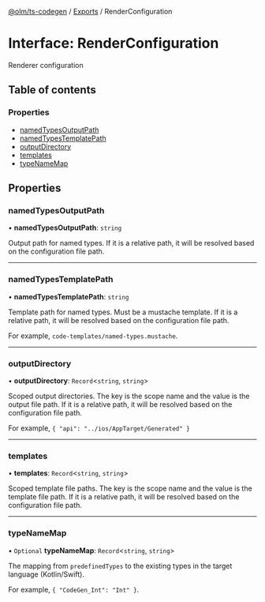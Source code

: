 [@olm/ts-codegen](../README.md) / [Exports](../modules.md) / RenderConfiguration

# Interface: RenderConfiguration

Renderer configuration

## Table of contents

### Properties

- [namedTypesOutputPath](RenderConfiguration.md#namedtypesoutputpath)
- [namedTypesTemplatePath](RenderConfiguration.md#namedtypestemplatepath)
- [outputDirectory](RenderConfiguration.md#outputdirectory)
- [templates](RenderConfiguration.md#templates)
- [typeNameMap](RenderConfiguration.md#typenamemap)

## Properties

### namedTypesOutputPath

• **namedTypesOutputPath**: `string`

Output path for named types.
If it is a relative path, it will be resolved based on the configuration file path.

___

### namedTypesTemplatePath

• **namedTypesTemplatePath**: `string`

Template path for named types. Must be a mustache template.
If it is a relative path, it will be resolved based on the configuration file path.

For example, `code-templates/named-types.mustache`.

___

### outputDirectory

• **outputDirectory**: `Record`<`string`, `string`\>

Scoped output directories. The key is the scope name and the value is the output file path.
If it is a relative path, it will be resolved based on the configuration file path.

For example, `{ "api": "../ios/AppTarget/Generated" }`

___

### templates

• **templates**: `Record`<`string`, `string`\>

Scoped template file paths. The key is the scope name and the value is the template file path.
If it is a relative path, it will be resolved based on the configuration file path.

___

### typeNameMap

• `Optional` **typeNameMap**: `Record`<`string`, `string`\>

The mapping from `predefinedTypes` to the existing types in the target language (Kotlin/Swift).

For example, `{ "CodeGen_Int": "Int" }`.
